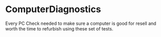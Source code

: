# ComputerDiagnostics
Every PC Check needed to make sure a computer is good for resell and worth the time to refurbish using these set of tests.
